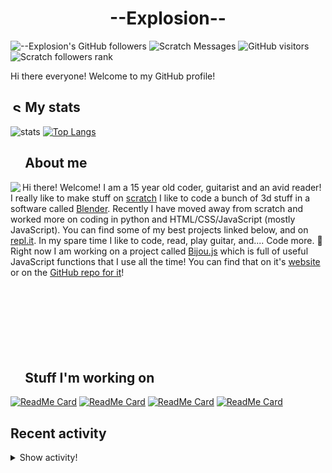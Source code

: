# <div align="center">--Explosion--</div>

![--Explosion's GitHub followers](https://img.shields.io/github/followers/Explosion-Scratch?color=00bbbb&style=for-the-badge&logo=github&logoColor=fff) 
![Scratch Messages](https://img.shields.io/badge/dynamic/json?label=Scratch+Messages&query=count&url=https%3A%2F%2Fapi.scratch.mit.edu%2Fusers%2f--Explosion--%2Fmessages%2Fcount&color=00bbbb&style=for-the-badge&logo=scratch&logoColor=fff)
![GitHub visitors](https://visitor-badge-reloaded.herokuapp.com/badge?page_id=explosion-scratch.visitor.badge.reloaded&color=00bbbb&style=for-the-badge&logo=github)
![Scratch followers rank](https://img.shields.io/badge/dynamic/json?style=for-the-badge&cacheSeconds=1&logoColor=fff&color=00bbbb&label=Followers%20rank:%20&logo=scratch&query=statistics.ranks.followers&url=https://scratchdb.lefty.one/v2/user/info/--explosion--)

Hi there everyone! Welcome to my GitHub profile! 

##  <img src="https://static.thenounproject.com/png/5639-200.png" alt="Statistics Icons - Download Free Vector Icons | Noun Project" width="15px"/> My stats
![stats](https://github-readme-stats.vercel.app/api?username=Explosion-Scratch&include_all_commits=true&show_icons=true&theme=prussian&count_private=true&cache_seconds=1801)
[![Top Langs](https://github-readme-stats.vercel.app/api/top-langs/?username=Explosion-Scratch&theme=prussian&layout=compact)](explosion.cf)

##  <img src="http://cdn.onlinewebfonts.com/svg/img_256848.png" width="15px"> About me

<img src="https://bestanimations.com/media/explosions/933419296explosion-animation-1.gif" align="left" />

Hi there! Welcome! I am a 15 year old coder, guitarist and an avid reader! I really like to make stuff on [scratch](https://scratch.mit.edu/users/--explosion--) I like to code a bunch of 3d stuff in a software called [Blender](blender.org). Recently I have moved away from scratch and worked more on coding in python and HTML/CSS/JavaScript (mostly JavaScript). You can find some of my best projects linked below, and on [repl.it](https://repl.it/@ExplosionScratc). In my spare time I like to code, read, play guitar, and.... Code more. 🤦 Right now I am working on a project called [Bijou.js](https://bijou.js.org) which is full of useful JavaScript functions that I use all the time! You can find that on it's [website](https://bijou.js.org) or on the [GitHub repo for it](https://github.com/bijou-js/bijou.js)!
<br><br><br><br>
<br><br><br><br>
##  <img src="https://www.vhv.rs/dpng/d/433-4335411_work-work-icon-png-transparent-png.png" width="15px"/> Stuff I'm working on

[![ReadMe Card](https://github-readme-stats.vercel.app/api/pin/?height=100&username=Bijou-js&repo=Bijou.js&theme=prussian)](https://bijou.js.org)
[![ReadMe Card](https://github-readme-stats.vercel.app/api/pin/?height=100&username=Explosion-Scratch&repo=ripple&theme=prussian)](https://github.com/explosion-scratch/ripple)
[![ReadMe Card](https://github-readme-stats.vercel.app/api/pin/?height=100&username=Explosion-Scratch&repo=notes&theme=prussian)](https://notes.explosionscratc.repl.co)
[![ReadMe Card](https://github-readme-stats.vercel.app/api/pin/?height=100&username=Explosion-Scratch&repo=api&theme=prussian)](https://github.com/explosion-scratch/api)

## Recent activity

<details><summary>Show activity!</summary>
<ul>
<li><p>5 hours, 37 minutes ago – <a href="https://github.com/Bijou-js/Bijou.js/commit/78394b98f9756aa1b4ddec1a9fbfe2222ac482dd"><code>78394b9</code></a>– Bump clean-jsdoc-theme from 3.2.6 to 3.2.7 (#261) (<a href="https://github.com/Bijou-js/Bijou.js">Bijou-js/Bijou.js</a>)</p></li>
<li><p>5 hours, 37 minutes ago – Merged a <a href="https://github.com/Bijou-js/Bijou.js/pull/261">pull request</a> in <a href="https://github.com/Bijou-js/Bijou.js">Bijou-js/Bijou.js</a></p></li>
<li><p>2 days, 15 hours, 34 minutes ago – Commented in <a href="https://github.com/thomaswilburn/Caret/issues/754#issuecomment-830493704">thomaswilburn/Caret</a><blockquote>ok</blockquote></p></li>
<li><p>3 days, 19 hours, 46 minutes ago – Commented in <a href="https://github.com/thomaswilburn/Caret/issues/754#issuecomment-829632417">thomaswilburn/Caret</a><blockquote> It s not quite as easy as it seems basically and since Caret is largely in maintenance mode while we wait for Google to eventually kill off packag </blockquote></p></li>
<li><p>3 days, 19 hours, 52 minutes ago – Commented in <a href="https://github.com/GrahamSH-LLK/gh-testing/issues/1#issuecomment-829629819">GrahamSH-LLK/gh-testing</a><blockquote>huh weird</blockquote></p></li>
<li><p>4 days, 5 hours, 30 minutes ago – Commented in <a href="https://github.com/slap-editor/slap/issues/415#issuecomment-829201162">slap-editor/slap</a><blockquote>Dupe of 414 and 411 </blockquote></p></li>
<li><p>4 days, 5 hours, 33 minutes ago – Commented in <a href="https://github.com/slap-editor/slap/issues/415#issuecomment-829199433">slap-editor/slap</a><blockquote>Happened to me too Here is my entire log Show bash explosion penguin sudo npm i g slap npm WARN deprecat </blockquote></p></li>


<li><p>4 days, 19 hours, 13 minutes ago – <a href="https://github.com/Bijou-js/Bijou.js/commit/f629ca17e2459171cac8b814acf3d500cb8db504"><code>f629ca1</code></a>– Add init function (<a href="https://github.com/Bijou-js/Bijou.js">Bijou-js/Bijou.js</a>)</p></li>
<li><p>4 days, 19 hours, 17 minutes ago – opened a <a href="https://github.com/Bijou-js/Bijou.js/pull/259">pull request</a> in <a href="https://github.com/Bijou-js/Bijou.js">Bijou-js/Bijou.js</a></p></li>
<li><p>5 days, 4 hours, 5 minutes ago – closed a <a href="https://github.com/Bijou-js/Bijou.js/pull/257">pull request</a> in <a href="https://github.com/Bijou-js/Bijou.js">Bijou-js/Bijou.js</a></p></li>
<li><p>5 days, 4 hours, 5 minutes ago – closed a <a href="https://github.com/Bijou-js/Bijou.js/pull/258">pull request</a> in <a href="https://github.com/Bijou-js/Bijou.js">Bijou-js/Bijou.js</a></p></li>
<li><p>5 days, 4 hours, 8 minutes ago – <a href="https://github.com/Bijou-js/Bijou.js/commit/ee84e443a2b99c27f17261d47b0e322e94a53555"><code>ee84e44</code></a>– Update build.yml (<a href="https://github.com/Bijou-js/Bijou.js">Bijou-js/Bijou.js</a>)</p></li>
<li><p>5 days, 20 hours, 22 minutes ago – <a href="https://github.com/Bijou-js/Bijou.js/commit/4ce211b435782dd97228698502e81f2cebd08e17"><code>4ce211b</code></a>– Fix typerror (#256) (<a href="https://github.com/Bijou-js/Bijou.js">Bijou-js/Bijou.js</a>)</p></li>
<li><p>5 days, 20 hours, 22 minutes ago – Merged a <a href="https://github.com/Bijou-js/Bijou.js/pull/256">pull request</a> in <a href="https://github.com/Bijou-js/Bijou.js">Bijou-js/Bijou.js</a></p></li>
<li><p>5 days, 20 hours, 22 minutes ago – <a href="https://github.com/Bijou-js/Bijou.js/commit/f11ee5af6ff76d5e8ccbb5e0cf6504cf8e093d81"><code>f11ee5a</code></a>– Build and compile https:\/\/github.com\/Bijou-js\/Bijou.js\/tree\/main (#255) (<a href="https://github.com/Bijou-js/Bijou.js">Bijou-js/Bijou.js</a>)</p></li>
<li><p>5 days, 20 hours, 22 minutes ago – Merged a <a href="https://github.com/Bijou-js/Bijou.js/pull/255">pull request</a> in <a href="https://github.com/Bijou-js/Bijou.js">Bijou-js/Bijou.js</a></p></li>
<li><p>5 days, 20 hours, 23 minutes ago – opened a <a href="https://github.com/Bijou-js/Bijou.js/pull/256">pull request</a> in <a href="https://github.com/Bijou-js/Bijou.js">Bijou-js/Bijou.js</a></p></li>
<li><p>5 days, 22 hours, 42 minutes ago – Commented in <a href="https://github.com/Bijou-js/Bijou.js/pull/253#issuecomment-827857582">Bijou-js/Bijou.js</a><blockquote>sorry for not giving you guys github activity </blockquote></p></li>
<li><p>5 days, 22 hours, 42 minutes ago – <a href="https://github.com/Bijou-js/Bijou.js/commit/bd538c891c21ede76d6126417c33a1158027764f"><code>bd538c8</code></a>– Build and compile #253 (#253) (<a href="https://github.com/Bijou-js/Bijou.js">Bijou-js/Bijou.js</a>)</p></li>
</ul>
</details>
